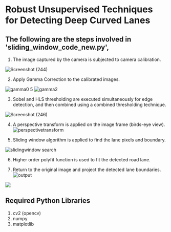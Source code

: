 # Robust Unsupervised Techniques for Detecting Deep Curved Lanes

## The following are the steps involved in 'sliding_window_code_new.py',
1. The image captured by the camera is subjected to camera calibration.

![Screenshot (244)](https://user-images.githubusercontent.com/63741335/126901487-9d09a6b8-1d9d-4cc0-b4d5-72bd219858a4.png)

2. Apply Gamma Correction to the calibrated images.

![gamma0 5](https://user-images.githubusercontent.com/63741335/126901677-3883546c-cc14-402d-8642-fbf9c39dc723.jpeg)
![gamma2](https://user-images.githubusercontent.com/63741335/126901679-75c49b55-1b11-4224-9063-4931e82f6322.jpeg)

3. Sobel and HLS thresholding are executed simultaneously for edge detection, and then combined using a combined thresholding technique.

![Screenshot (246)](https://user-images.githubusercontent.com/63741335/126901988-061fe0d2-1e6a-40aa-a4c7-24f5235477c5.png)
 

4.  A perspective transform is applied on the image frame (birds-eye view).
![perspectivetransform](https://user-images.githubusercontent.com/63741335/126901757-eb5525a7-c534-4eab-ad2f-e2b5d08c8737.png)
 

5. Sliding window algorithm is applied to find the lane pixels and boundary.

![slidingwindow search](https://user-images.githubusercontent.com/63741335/126900401-94cd6a75-8247-4dba-94c9-ae2149711cd9.png)

6. Higher order polyfit function is used to fit the detected road lane. 

7. Return to the original image and project the detected lane boundaries.
![output](https://user-images.githubusercontent.com/63741335/126900340-d502c51f-4ba5-4aa1-b572-a1efc584f5e1.jpg)
 
![](/images/3.png)
## Required Python Libraries
1. cv2 (opencv)
2. numpy
3. matplotlib

